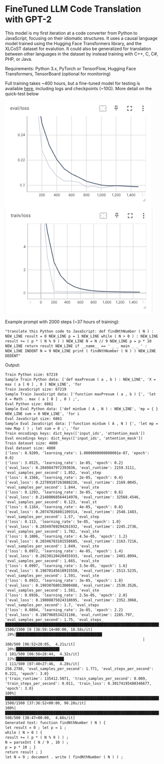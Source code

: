 # FineTuned LLM Code Translation with GPT-2

This model is my first iteration at a code converter from Python to JavaScript, focusing on their idiomatic structures. It uses a causal language model trained using the Hugging Face Transformers library, and the XLCoST dataset for evalution. It could also be generalized for translation between other languages in the dataset by instead training with C++, C, C#, PHP, or Java.

Requirements: Python 3.x, PyTorch or TensorFlow, Hugging Face Transformers, TensorBoard (optional for monitoring)

Full training takes ~400 hours, but a fine-tuned model for testing is available [here](https://drive.google.com/file/d/1StssicPKygAlmzitEvk2kmq87UCZVN21/view?usp=drive_link), including logs and checkpoints (~10G). More detail on the quick-test below

![1693877332257](image/README/1693877332257.png)![1693877357733](image/README/1693877357733.png)

Example prompt with 2000 steps (~37 hours of training):

```
"translate this Python code to JavaScript: def findNthNumber ( N ) : NEW_LINE result = 0 NEW_LINE p = 1 NEW_LINE while ( N > 0 ) : NEW_LINE result += ( p * ( N % 9 ) ) NEW_LINE N = N // 9 NEW_LINE p = p * 10 NEW_LINE return result NEW_LINE if __name__ == ' _ _ main _ _ ' : NEW_LINE INDENT N = 9 NEW_LINE print ( findNthNumber ( N ) ) NEW_LINE DEDENT"
```

Output:

```
Train Python size: 67219
Sample Train Python data: ['def maxPresum ( a , b ) : NEW_LINE', 'X = max ( a [ 0 ] , 0 ) NEW_LINE', 'for
Train JavaScript size: 67219
Sample Train JavaScript data: ['function maxPresum ( a , b ) {', 'let X = Math . max ( a [ 0 ] , 0 ) ;', 
Eval Python size: 6861
Sample Eval Python data: ['def minSum ( A , N ) : NEW_LINE', 'mp = { } NEW_LINE sum = 0 NEW_LINE', 'for i
Eval JavaScript size: 6861
Sample Eval JavaScript data: ['function minSum ( A , N ) {', 'let mp = new Map ( ) ; let sum = 0 ;', 'for
Train encodings keys: dict_keys(['input_ids', 'attention_mask'])
Eval encodings keys: dict_keys(['input_ids', 'attention_mask'])
Train dataset size: 4000
Eval dataset size: 4000
{'loss': 8.9209, 'learning_rate': 1.0000000000000001e-07, 'epoch': 0.0}
{'loss': 3.0525, 'learning_rate': 1e-05, 'epoch': 0.2}
{'eval_loss': 0.2849847972393036, 'eval_runtime': 2159.3111, 'eval_samples_per_second': 1.852, 'eval_step
{'loss': 0.1566, 'learning_rate': 2e-05, 'epoch': 0.4}
{'eval_loss': 0.22789107263088226, 'eval_runtime': 2169.0045, 'eval_samples_per_second': 1.844, 'eval_ste
{'loss': 0.1293, 'learning_rate': 3e-05, 'epoch': 0.6}
{'eval_loss': 0.21480068564414978, 'eval_runtime': 32568.4546, 'eval_samples_per_second': 0.123, 'eval_st
{'loss': 0.1164, 'learning_rate': 4e-05, 'epoch': 0.8}
{'eval_loss': 0.20747026801109314, 'eval_runtime': 2548.1483, 'eval_samples_per_second': 1.57, 'eval_step
{'loss': 0.113, 'learning_rate': 5e-05, 'epoch': 1.0}
{'eval_loss': 0.20349769294261932, 'eval_runtime': 2245.2736, 'eval_samples_per_second': 1.782, 'eval_ste
{'loss': 0.1006, 'learning_rate': 4.5e-05, 'epoch': 1.2}
{'eval_loss': 0.20346783101558685, 'eval_runtime': 2163.7216, 'eval_samples_per_second': 1.849, 'eval_ste
{'loss': 0.0972, 'learning_rate': 4e-05, 'epoch': 1.4}
{'eval_loss': 0.20230120420455933, 'eval_runtime': 2401.8994, 'eval_samples_per_second': 1.665, 'eval_ste
{'loss': 0.0997, 'learning_rate': 3.5e-05, 'epoch': 1.6}
{'eval_loss': 0.19870145618915558, 'eval_runtime': 2513.5235, 'eval_samples_per_second': 1.591, 'eval_ste
{'loss': 0.0933, 'learning_rate': 3e-05, 'epoch': 1.8}
{'eval_loss': 0.19930768013000488, 'eval_runtime': 2530.3526, 'eval_samples_per_second': 1.581, 'eval_ste
{'loss': 0.0936, 'learning_rate': 2.5e-05, 'epoch': 2.0}
{'eval_loss': 0.19808875024318695, 'eval_runtime': 2352.3068, 'eval_samples_per_second': 1.7, 'eval_steps
{'loss': 0.0894, 'learning_rate': 2e-05, 'epoch': 2.2}
{'eval_loss': 0.1987968534231186, 'eval_runtime': 2285.797, 'eval_samples_per_second': 1.75, 'eval_steps_
████████████████████████████████████████████████████████████████████████████████████████████| 1500/1500 [0 [36:59:14<00:00, 18.58s/it]
 20%|███████████████████████████████████████▍
                                                               | 100/500 [06:52<28:05,  4.21s/it]
 20%|███████████████████▉                                                                               | 101/500 [06:56<28:44,  4.32s/it] 
 22%|█████████████████████▉                                                                             | 111/500 [07:40<27:46,  4.28s/it] 
258.2788, 'eval_samples_per_second': 1.771, 'eval_steps_per_second': 0.221, 'epoch': 3.0}
{'train_runtime': 135412.5071, 'train_samples_per_second': 0.089, 'train_steps_per_second': 0.011, 'train_loss': 0.30174195480346677, 'epoch': 3.0}
100%|██████████████████████████████████████████████████████████████████████████████████████████████| 1500/1500 [37:36:52<00:00, 90.28s/it]
100%|███████████████████████████████████████████████████████████████████████████████████████████████████| 500/500 [38:47<00:00,  4.66s/it]
Generated text: function findNthNumber ( N ) {
let result = 0 ; let p = 1 ;
while ( N > 0 ) {
result += ( p * ( N % 9 ) ) ;
N = parseInt ( N / 9 , 10 ) ;
p = p * 10 ; }
return result ; }
let N = 9 ; document . write ( findNthNumber ( N ) ) ;
```
